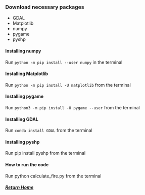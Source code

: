 ### Download necessary packages
- GDAL
- Matplotlib
- numpy
- pygame
- pyshp

#### Installing numpy
Run `python -m pip install --user numpy` in the terminal

#### Installing Matplotlib
Run `python -m pip install -U matplotlib` from the terminal

#### Installing pygame
Run `python3 -m pip install -U pygame --user` from the terminal

#### Installing GDAL
Run `conda install GDAL` from the terminal

#### Installing pyshp
Run pip install pyshp from the terminal

#### How to run the code
Run python calculate_fire.py from the terminal


##### [Return Home](index.html)
